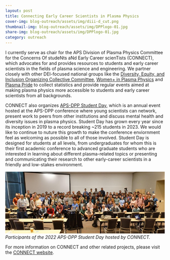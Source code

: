 ```yaml
---
layout: post
title: Connecting Early Career Scientists in Plasma Physics
cover-img: blog-outreach/assets/img/diii-d_cut.png
thumbnail-img: blog-outreach/assets/img/DPPlogo-01.jpg
share-img: blog-outreach/assets/img/DPPlogo-01.jpg
category: outreach
---
```


I currently serve as chair for the APS Division of Plasma Physics Committee for the Concerns Of studeNts aNd Early Career scienTists (CONNECT), which advocates for and provides resources to students and early career scientists in the fields of plasma science and engineering. We partner closely with other DEI-focused national groups like the [Diversity, Equity, and Inclusion Organizing Collective Committee](https://engage.aps.org/dpp/programs/dei-organizing-collective), [Women+ in Plasma Physics](https://engage.aps.org/dpp/programs/women-in-plasma-physics) and [Plasma Pride](https://engage.aps.org/dpp/programs/plasma-pride) to collect statistics and provide regular events aimed at making plasma physics more accessible to students and early career scientists from all backgrounds. 

CONNECT also organizes [APS-DPP Student Day](https://dpp-connect.org/meeting), which is an annual event hosted at the APS-DPP conference where young scientists can network, present work to peers from other institutions and discuss mental health and diversity issues in plasma physics. Student Day has grown every year since its inception in 2019 to a record breaking ~215 students in 2023. We would like to continue to nuture this growth to make the conference enviornment feel as welcoming as possible to all of those involved. Student Day is designed for students at all levels, from undergraduates for whom this is their first academic conference to advanced graduate students who are interested in learning about different plasma-related topics or presenting and communicating their research to other early-career scientists in a friendly and low-stakes environment.

![Student Day 2022](/blog-outreach/assets/img/StudentDay2022.jpg)
*Participants of the 2022 APS-DPP Student Day hosted by CONNECT.*
 
For more information on CONNECT and other related projects, please visit the [CONNECT website](https://dpp-connect.org/). 